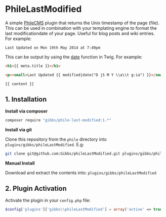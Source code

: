 PhileLastModified
=================

A simple [PhileCMS](https://github.com/PhileCMS/Phile) plugin that returns the 
Unix timestamp of the page (file). This can be used in combination with your 
templating engine to format the last modificationdate of your page. Useful for 
blog posts and wiki entries. For example:

```
Last Updated on Mon 19th May 2014 at 7:49pm
```

This can be output by using the 
[date](http://twig.sensiolabs.org/doc/filters/date.html) function in Twig.
For example:

```html
<h1>{{ meta.title }}</h1>

<p><small>Last Updated {{ modified|date("D jS M Y \\a\\t g:ia") }}</small></p>

{{ content }}
```

## 1. Installation

**Install via composer**

```bash
composer require "gibbs/phile-last-modified:1.*"
```

**Install via git**

Clone this repository from the ```phile``` directory into 
```plugins/gibbs/phileLastModified```. E.g:

```bash
git clone git@github.com:Gibbs/phileLastModified.git plugins/gibbs/phileLastModified
```

**Manual Install**

Download and extract the contents into: ```plugins/gibbs/phileLastModified```

## 2. Plugin Activation

Activate the plugin in your ```config.php``` file:

```php
$config['plugins']['gibbs\\phileLastModified'] = array('active' => true);
```
